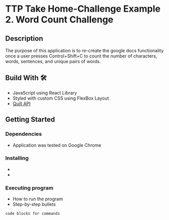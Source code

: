 # TTP Take Home-Challenge Example 2. Word Count Challenge 

## Description 
The purpose of this application is to re-create the google docs functionality once a user presses Control+Shift+C to count the number of characters, words, sentences, and unique pairs of words. 

## Build With 🛠
* JavaScript using React Library 
* Styled with custom CSS using FlexBox Layout
* [Quill API](https://quilljs.com/docs/) 

## Getting Started 

### Dependencies

* Application was tested on Google Chrome


### Installing

*
*

### Executing program

* How to run the program
* Step-by-step bullets
```
code blocks for commands
```
